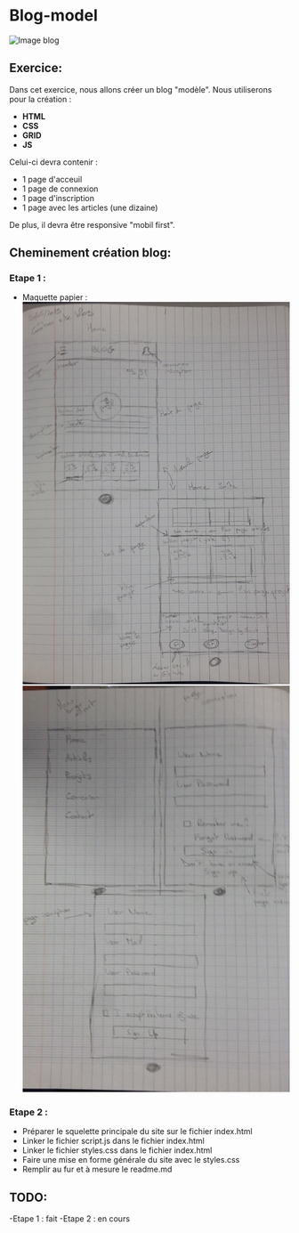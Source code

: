 # Blog-model  

![Image blog](https://www.typewolf.com/assets/blog/previews/typewolf-2018-11-01.png)

## Exercice:  

Dans cet exercice, nous allons créer un blog "modèle".
Nous utiliserons pour la création :  
- **HTML**
- **CSS**
- **GRID**
- **JS**

Celui-ci devra contenir :  
- 1 page d'acceuil
- 1 page de connexion
- 1 page d'inscription
- 1 page avec les articles (une dizaine)

De plus, il devra être responsive "mobil first".

## Cheminement création blog: 

### Etape 1 :  

- Maquette papier :  
![image maquette 1](assets/ressource/maquette_1.jpg)
![image maquette 2](assets/ressource/maquette_2.jpg)


### Etape 2 :  

- Préparer le squelette principale du site sur le fichier index.html
- Linker le fichier script.js dans le fichier index.html
- Linker le fichier styles.css dans le fichier index.html
- Faire une mise en forme générale du site avec le styles.css
- Remplir au fur et à mesure le readme.md


## TODO: 

-Etape 1 : fait
-Etape 2 : en cours
  
  
